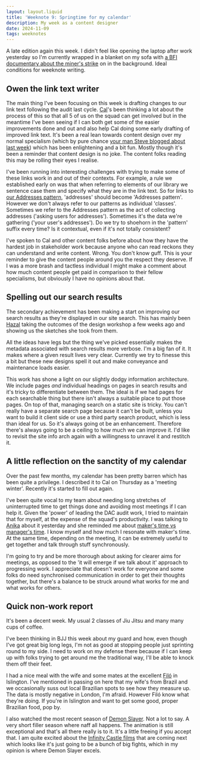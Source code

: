 ```yaml
---
layout: layout.liquid
title: 'Weeknote 9: Springtime for my calendar'
description: My week as a content designer
date: 2024-11-09
tags: weeknotes
---
```


A late edition again this week. I didn't feel like opening the laptop after work yesterday so I'm currently wrapped in a blanket on my sofa with [a BFI documentary about the miner's strike](https://en.wikipedia.org/wiki/Strike:_An_Uncivil_War) on in the background. Ideal conditions for weeknote writing.

## Owen the link text writer

The main thing I've been focusing on this week is drafting changes to our link text following the audit last cycle. [Cal](https://accessibility.blog.gov.uk/author/calvin-lau-content-designer/)'s been thinking a lot about the process of this so that all 5 of us on the squad can get involved but in the meantime I've been seeing if I can both get some of the easier improvements done and out and also help Cal doing some early drafting of improved link text. It's been a real lean towards content design over my normal specialism (which by pure chance [your man Steve blogged about last week](https://visitmy.website/2024/11/03/the-hill-fort/#interdisciplinary-works)) which has been enlightening and a bit fun. Mostly though it's been a reminder that content design is no joke. The content folks reading this may be rolling their eyes I realise.

I've been running into interesting challenges with trying to make some of these links work in and out of their contexts. For example, a rule we established early on was that when referring to elements of our library we sentence case them and specify what they are in the link text. So for links to [our Addresses pattern](https://design-system.service.gov.uk/patterns/addresses/), 'addresses' should become 'Addresses pattern'. However we don't always refer to our patterns as individual 'classes'. Sometimes we refer to the Addresses pattern as the act of collecting addresses ('asking users for addresses'). Sometimes it's the data we're gathering ('your user's addresses'). Do we try to shoehorn in the 'pattern' suffix every time? Is it contextual, even if it's not totally consistent?

I've spoken to Cal and other content folks before about how they have the hardest job in stakeholder work because anyone who can read reckons they can understand and write content. Wrong. You don't know guff. This is your reminder to give the content people around you the respect they deserve. If I was a more brash and tactless individual I might make a comment about how much content people get paid in comparison to their fellow specialisms, but obviously I have no opinions about that.

## Spelling out our search results

The secondary achievement has been making a start on improving our search results as they're displayed in our site search. This has mainly been [Hazal](https://designnotes.blog.gov.uk/author/hazal-arpalikli-senior-interaction-designer-gds/) taking the outcomes of the design workshop a few weeks ago and showing us the sketches she took from them.

All the ideas have legs but the thing we've picked essentially makes the metadata associated with search results more verbose. I'm a big fan of it. It makes where a given result lives very clear. Currently we try to finesse this a bit but these new designs spell it out and make conveyance and maintenance loads easier.

This work has shone a light on our slightly dodgy information architecture. We include pages _and_ individual headings on pages in search results and it's tricky to differentiate between them. The ideal is if we had pages for each searchable thing but there isn't always a suitable place to put those pages. On top of that, managing search on a static site is tricky. You can't really have a separate search page because it can't be built, unless you want to build it client side or use a third party search product, which is less than ideal for us. So it's always going ot be an enhancement. Therefore there's always going to be a ceiling to how much we can improve it. I'd like to revisit the site info arch again with a willingness to unravel it and restitch it.

## A little reflection on the sanctity of my calendar

Over the past few months, my calendar has been pretty barren which has been quite a privilege. I described it to Cal on Thursday as a 'meeting winter'. Recently it's started to fill out again.

I've been quite vocal to my team about needing long stretches of uninterrupted time to get things done and avoiding most meetings if I can help it. Given the 'power' of leading the DAC audit work, I tried to maintain that for myself, at the expense of the squad's productivity. I was talking to [Anika](https://accessibility.blog.gov.uk/author/anikahenke/) about it yesterday and she reminded me about [maker's time vs manager's time](https://www.paulgraham.com/makersschedule.html). I know myself and how much I resonate with maker's time. At the same time, depending on the meeting, it can be extremely useful to get together and talk through stuff synchronously.

I'm going to try and be more thorough about asking for clearer aims for meetings, as opposed to the 'it will emerge if we talk about it' approach to progressing work. I appreciate that doesn't work for everyone and some folks do need synchronised communication in order to get their thoughts together, but there's a balance to be struck around what works for me and what works for others.

## Quick non-work report

It's been a decent week. My usual 2 classes of Jiu Jitsu and many many cups of coffee.

I've been thinking in BJJ this week about my guard and how, even though I've got great big long legs, I'm not as good at stopping people just sprinting round to my side. I need to work on my defense there because if I can keep up with folks trying to get around me the traditional way, I'll be able to knock them off their feet.

I had a nice meal with the wife and some mates at the excellent [Filó](https://www.filobrazil.co.uk/) in Islington. I've mentioned in passing on here that my wife's from Brazil and we occasionally suss out local Brazilian spots to see how they measure up. The data is mostly negative in London, I'm afraid. However Filó know what they're doing. If you're in Islington and want to get some good, proper Brazilian food, pop by.

I also watched the most recent season of [Demon Slayer](https://en.wikipedia.org/wiki/Demon_Slayer:_Kimetsu_no_Yaiba_%E2%80%93_To_the_Hashira_Training). Not a lot to say. A very short filler season where naff all happens. The animation is still exceptional and that's all there really is to it. It's a little freeing if you accept that. I am quite excited about the [Infinity Castle films](https://demonslayer-anime.com/infinitycastle/) that are coming next which looks like it's just going to be a bunch of big fights, which in my opinion is where Demon Slayer excels.
